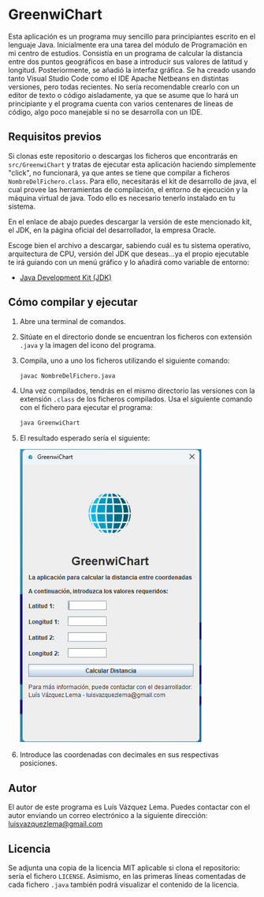 # GreenwiChart

Esta aplicación es un programa muy sencillo para principiantes escrito en el lenguaje Java. Inicialmente era una tarea del módulo de Programación en mi centro de estudios. Consistía en un programa de calcular la distancia entre dos puntos geográficos en base a introducir sus valores de latitud y longitud. Posteriormente, se añadió la interfaz gráfica. Se ha creado usando tanto Visual Studio Code como el IDE Apache Netbeans en distintas versiones, pero todas recientes. No sería recomendable crearlo con un editor de texto o código aisladamente, ya que se asume que lo hará un principiante y el programa cuenta con varios centenares de líneas de código, algo poco manejable si no se desarrolla con un IDE.

## Requisitos previos

Si clonas este repositorio o descargas los ficheros que encontrarás en `src/GreenwiChart` y tratas de ejecutar esta aplicación haciendo simplemente "click", no funcionará, ya que antes se tiene que compilar a ficheros  `NombreDelFichero.class`. Para ello, necesitarás el kit de desarrollo de java, el cual provee las herramientas de compilación, el entorno de ejecución y la máquina virtual de java. Todo ello es necesario tenerlo instalado en tu sistema.

En el enlace de abajo puedes descargar la versión de este mencionado kit, el JDK, en la página oficial del desarrollador, la empresa Oracle.

Escoge bien el archivo a descargar, sabiendo cuál es tu sistema operativo, arquitectura de CPU, versión del JDK que deseas...ya el propio ejecutable te irá guiando con un menú gráfico y lo añadirá como variable de entorno:

- [Java Development Kit (JDK)](https://www.oracle.com/java/technologies/downloads/)

## Cómo compilar y ejecutar

1. Abre una terminal de comandos.
2. Sitúate en el directorio donde se encuentran los ficheros con extensión `.java` y la imagen del icono del programa.
3. Compila, uno a uno los ficheros utilizando el siguiente comando:

    ```sh
   javac NombreDelFichero.java

4. Una vez compilados, tendrás en el mismo directorio las versiones con la extensión `.class` de los ficheros compilados. Usa el siguiente comando con el fichero para ejecutar el programa:

    ```sh
    java GreenwiChart

5. El resultado esperado sería el siguiente:

   ![Screenshot del output esperado](/img/Screenshot_GreenwiChart_esperado.png)

6. Introduce las coordenadas con decimales en sus respectivas posiciones.

## Autor

El autor de este programa es Luís Vázquez Lema. Puedes contactar con el autor enviando un correo electrónico a la siguiente dirección: <luisvazquezlema@gmail.com>

## Licencia

Se adjunta una copia de la licencia  MIT aplicable si clona el repositorio: sería el fichero `LICENSE`. Asimismo, en las primeras líneas comentadas de cada fichero `.java` también
podrá visualizar el contenido de la licencia.
